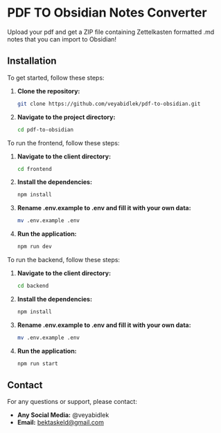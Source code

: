 # PDF TO Obsidian Notes Converter

Upload your pdf and get a ZIP file containing Zettelkasten formatted .md notes that you can import to Obsidian!

## Installation

To get started, follow these steps:

1. **Clone the repository:**

   ```bash
   git clone https://github.com/veyabidlek/pdf-to-obsidian.git
   ```

2. **Navigate to the project directory:**
   ```bash
   cd pdf-to-obsidian
   ```

To run the frontend, follow these steps:

1. **Navigate to the client directory:**

   ```bash
   cd frontend
   ```

2. **Install the dependencies:**

   ```bash
   npm install
   ```

3. **Rename .env.example to .env and fill it with your own data:**

   ```bash
   mv .env.example .env
   ```

4. **Run the application:**
   ```bash
   npm run dev
   ```

To run the backend, follow these steps:

1. **Navigate to the client directory:**

   ```bash
   cd backend
   ```

2. **Install the dependencies:**

   ```bash
   npm install
   ```

3. **Rename .env.example to .env and fill it with your own data:**

   ```bash
   mv .env.example .env
   ```

4. **Run the application:**
   ```bash
   npm run start
   ```

## Contact

For any questions or support, please contact:

- **Any Social Media:** @veyabidlek
- **Email:** bektaskeld@gmail.com
